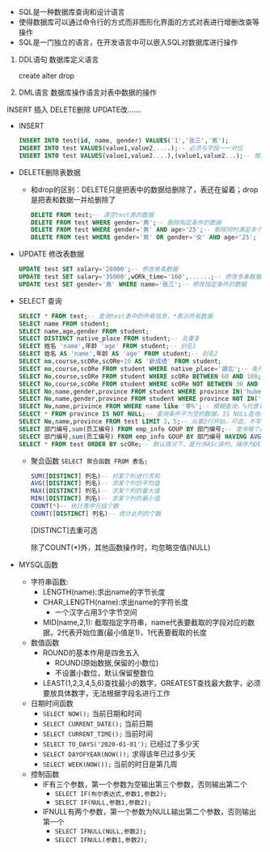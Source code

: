 - SQL是一种数据库查询和设计语言
- 使得数据库可以通过命令行的方式而非图形化界面的方式对表进行增删改查等操作
- SQL是一门独立的语言，在开发语言中可以嵌入SQL对数据库进行操作

1. DDL语句 数据库定义语言

   create alter drop

2. DML语言 数据库操作语言对表中数据的操作

  INSERT 插入 DELETE删除 UPDATE改.......

  - INSERT

    ```sql
    INSERT INTO test(id, name, gender) VALUES('1','张三','男');
    INSERT INTO test VALUES(value1,value2.....);-- 必须与字段一一对应
    INSERT INTO test VALUES(value1,value2....),(value1,value2...);-- 增加多条数据
    ```
  - DELETE删除表数据
     
    - 和drop的区别：DELETE只是把表中的数据给删除了，表还在留着；drop是把表和数据一并给删除了
      ```sql
      DELETE FROM test;-- 清空test表的数据
      DELETE FROM test WHERE gender='男';-- 删除指定条件的数据
      DELETE FROM test WHERE gender='男' AND age>'25';-- 删除同时满足多个条件的数据
      DELETE FROM test WHERE gender='男' OR gender='女' AND age>'25';
      ```
  - UPDATE 修改表数据
    ```sql
    UPDATE test SET salary='28000';-- 修改单条数据
    UPDATE test SET salary='35000',wORk_time='160',......;-- 修改多条数据
    UPDATE test SET gender='男' WHERE name='张三';-- 修改指定条件的数据
    ```
     
  - SELECT 查询
    ```sql
    SELECT * FROM test;-- 查询test表中的所有信息，*表示所有数据
    SELECT name FROM student;
    SELECT name,age,gender FROM student;
    SELECT DISTINCT native_place FROM student;-- 去重复
    SELECT 姓名 'name',年龄 'age' FROM student;-- 别名1
    SELECT 姓名 AS 'name',年龄 AS 'age' FROM student;-- 别名2
    SELECT no,course,scORe,scORe+10 AS '新成绩' FROM student;
    SELECT no,course,scORe FROM student WHERE native_place='湖北';-- 条件查询
    SELECT No,course,scORe FROM student WHERE scORe BETWEEN 60 AND 100;-- 搜索在范围内的所有数据
    SELECT No,course,scORe FROM student WHERE scORe NOT BETWEEN 30 AND 59;-- 搜索不在范围内的所有数据
    SELECT No,name,gender,province FROM student WHERE province IN('hubei','nanjing');-- 搜索匹配值，只要满足一个就会有查询结果
    SELECT No,name,gender,province FROM student WHERE province NOT IN('hubei','nanjing');-- 搜索匹配值之外的数据
    SELECT No,name,privince FROM WHERE name like '李%';-- 模糊查询，%代表零或多个字符，_代表一个字符，NOT LIKE模糊查询不包括此条件的数据
    SELECT * FROM province IS NOT NULL;-- 查询条件不为空的数据，IS NULL查询条件为空的数据
    SELECT No,name,province FROM test LIMIT 2，5;-- 从第2行开始，可选，不写的话从0开始;总共要查询5行
    SELECT 部门编号,sum(员工编号) FROM emp_info GOUP BY 部门编号;-- 查询每个部门的人数，GOUP BY以部门编号分组
    SELECT 部门编号,sum(员工编号) FROM emp_info GOUP BY 部门编号 HAVING AVG(salary)>18000;-- having 必须与GROUP BY一起使用，having一般情况下都是聚合函数当作条件，但是WHERE不能写聚合函数
    SELECT * FROM test ORDER BY scORe;-- 默认情况下，是升序ASc排列，降序为DESC
    ```
    - 聚合函数  `SELECT 聚合函数 FROM 表名;`
      ```sql
      SUM([DISTINCT] 列名)-- 对某个列进行求和
      AVG([DISTINCT] 列名)-- 求某个列的平均值
      MAX([DISTINCT] 列名)-- 求某个列的最大值
      MIN([DISTINCT] 列名)-- 求某个列的最小值
      COUNT(*)-- 统计表中元组个数
      COUNT([DISTINCT] 列名)-- 统计此列的个数
      ```
      [DISTINCT]去重可选
        
      除了COUNT(*)外，其他函数操作时，均忽略空值(NULL)
     
  - MYSQL函数
    - 字符串函数:
      - LENGTH(name):求出name的字节长度
      - CHAR_LENGTH(name):求出name的字符长度
        - 一个汉字占用3个字节空间 
      - MID(name,2,1): 截取指定字符串，name代表要截取的字段对应的数据，2代表开始位置(最小值是1)，1代表要截取的长度
    - 数值函数 
      - ROUND的基本作用是四舍五入
        - ROUND(原始数据,保留的小数位)
        - 不设置小数位，默认保留整数位
      - LEAST(1,2,3,4,5,6)查找最小的数字，GREATEST查找最大数字，必须要放具体数字，无法根据字段名进行工作
    - 日期时间函数
      - `SELECT NOW();` 当前日期和时间
      - `SELECT CURRENT_DATE();` 当前日期
      - `SELECT CURRENT_TIME();` 当前时间
      - `SELECT TO_DAYS('2020-01-01');` 已经过了多少天
      - `SELECT DAYOFYEAR(NOW());` 求得该年已过多少天
      - `SELECT WEEK(NOW());` 当前的时日是第几周
    - 控制函数
      - IF有三个参数，第一个参数为空输出第三个参数，否则输出第二个
        - `SELECT IF(布尔表达式,参数1,参数2);`
        - `SELECT IF(NULL,参数1,参数2);`
      - IFNULL有两个参数，第一个参数为NULL输出第二个参数，否则输出第一个
        - `SELECT IFNULL(NULL,参数2);`
        - `SELECT IFNULL(参数1,参数2);`